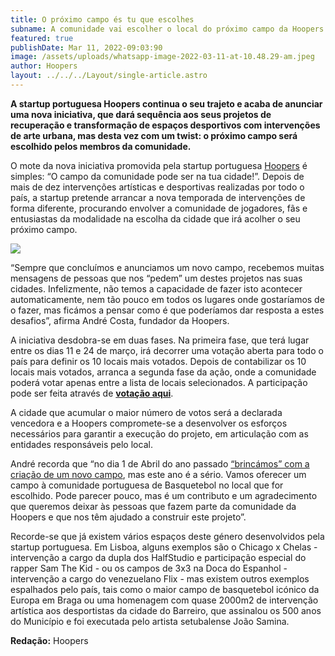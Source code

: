 ```yaml
---
title: O próximo campo és tu que escolhes
subname: A comunidade vai escolher o local do próximo campo da Hoopers
featured: true
publishDate: Mar 11, 2022-09:03:90
image: /assets/uploads/whatsapp-image-2022-03-11-at-10.48.29-am.jpeg
author: Hoopers
layout: ../../../Layout/single-article.astro
---
```

<!--StartFragment-->

**A startup portuguesa Hoopers continua o seu trajeto e acaba de anunciar uma nova iniciativa, que dará sequência aos seus projetos de recuperação e transformação de espaços desportivos com intervenções de arte urbana, mas desta vez com um twist: o próximo campo será escolhido pelos membros da comunidade.**

<!--EndFragment-->

<!--StartFragment-->

O mote da nova iniciativa promovida pela startup portuguesa [Hoopers](https://hoopers.club/) é simples: “O campo da comunidade pode ser na tua cidade!”. Depois de mais de dez intervenções artísticas e desportivas realizadas por todo o país, a startup pretende arrancar a nova temporada de intervenções de forma diferente, procurando envolver a comunidade de jogadores, fãs e entusiastas da modalidade na escolha da cidade que irá acolher o seu próximo campo.

<!--EndFragment-->

![](/assets/uploads/campo_comunidade_large.jpeg)

<!--StartFragment-->

“Sempre que concluímos e anunciamos um novo campo, recebemos muitas mensagens de pessoas que nos “pedem” um destes projetos nas suas cidades. Infelizmente, não temos a capacidade de fazer isto acontecer automaticamente, nem tão pouco em todos os lugares onde gostaríamos de o fazer, mas ficámos a pensar como é que poderíamos dar resposta a estes desafios”, afirma André Costa, fundador da Hoopers.

<!--EndFragment-->

<!--StartFragment-->

A iniciativa desdobra-se em duas fases. Na primeira fase, que terá lugar entre os dias 11 e 24 de março, irá decorrer uma votação aberta para todo o país para definir os 10 locais mais votados. Depois de contabilizar os 10 locais mais votados, arranca a segunda fase da ação, onde a comunidade poderá votar apenas entre a lista de locais selecionados. A participação pode ser feita através de **[votação aqui](https://hoopers.typeform.com/campocomunidade)**.

<!--EndFragment-->

<!--StartFragment-->

A cidade que acumular o maior número de votos será a declarada vencedora e a Hoopers compromete-se a desenvolver os esforços necessários para garantir a execução do projeto, em articulação com as entidades responsáveis pelo local.

<!--EndFragment-->

<!--StartFragment-->

André recorda que “no dia 1 de Abril do ano passado [“brincámos” com a criação de um novo campo](https://hoopers.club/posts/articles/2021-10-12-hoopers-lan%C3%A7a-novo-campo-ic%C3%B3nico-no-canal-do-suez/), mas este ano é a sério. Vamos oferecer um campo à comunidade portuguesa de Basquetebol no local que for escolhido. Pode parecer pouco, mas é um contributo e um agradecimento que queremos deixar às pessoas que fazem parte da comunidade da Hoopers e que nos têm ajudado a construir este projeto”.

<!--EndFragment-->

<!--StartFragment-->

Recorde-se que já existem vários espaços deste género desenvolvidos pela startup portuguesa. Em Lisboa, alguns exemplos são o Chicago x Chelas - intervenção a cargo da dupla dos HalfStudio e participação especial do rapper Sam The Kid - ou os campos de 3x3 na Doca do Espanhol - intervenção a cargo do venezuelano Flix - mas existem outros exemplos espalhados pelo país, tais como o maior campo de basquetebol icónico da Europa em Braga ou uma homenagem com quase 2000m2 de intervenção artística aos desportistas da cidade do Barreiro, que assinalou os 500 anos do Município e foi executada pelo artista setubalense João Samina.



**Redação:** Hoopers

<!--EndFragment-->